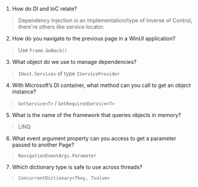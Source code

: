 1. How do DI and IoC relate?
> Dependency Injection is an implementation/type of Inverse of Control, there're others like service locator.

2. How do you navigate to the previous page in a WinUI application?
> Use `Frame.GoBack()`

3. What object do we use to manage dependencies?
> `IHost.Services` of type `IServiceProvider`

4. With Microsoft’s DI container, what method can you call to get an object instance?
> `GetService<T>` / `GetRequiredService<T>`

5. What is the name of the framework that queries objects in memory?
> LINQ

6. What event argument property can you access to get a parameter passed to another Page?
> `NavigationEventArgs.Parameter`

7. Which dictionary type is safe to use across threads?
> `ConcurrentDictionary<Tkey, Tvalue>`
